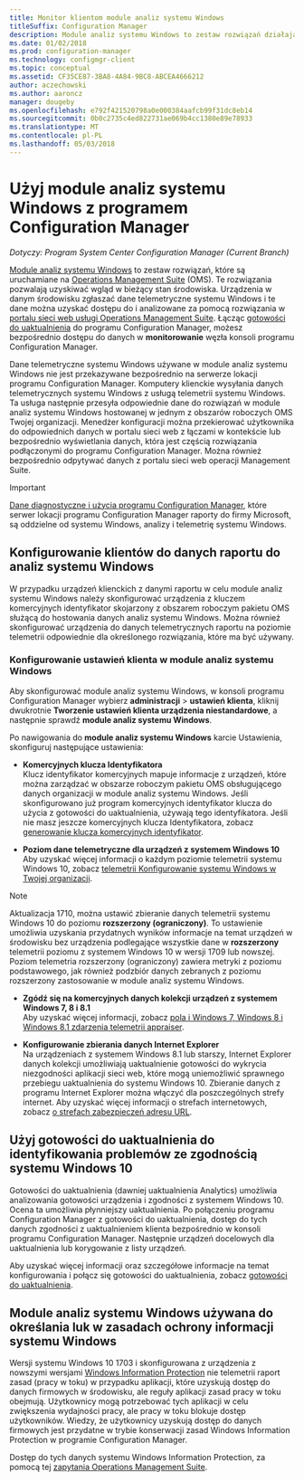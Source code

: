 ```yaml
---
title: Monitor klientom module analiz systemu Windows
titleSuffix: Configuration Manager
description: Module analiz systemu Windows to zestaw rozwiązań działające na Operations Management Suite, które zezwala na rysowanie wartościowe informacje do bieżącego stanu środowiska dzięki wykorzystaniu danych telemetrycznych Windows zgłaszany przez urządzenia w danym środowisku.
ms.date: 01/02/2018
ms.prod: configuration-manager
ms.technology: configmgr-client
ms.topic: conceptual
ms.assetid: CF35CE87-3BA8-4A84-9BC8-ABCEA4666212
author: aczechowski
ms.author: aaroncz
manager: dougeby
ms.openlocfilehash: e792f421520798a0e000384aafcb99f31dc8eb14
ms.sourcegitcommit: 0b0c2735c4ed822731ae069b4cc1380e89e78933
ms.translationtype: MT
ms.contentlocale: pl-PL
ms.lasthandoff: 05/03/2018
---
```

# <a name="use-windows-analytics-with-configuration-manager"></a>Użyj module analiz systemu Windows z programem Configuration Manager

*Dotyczy: Program System Center Configuration Manager (Current Branch)*

[Module analiz systemu Windows](https://www.microsoft.com/WindowsForBusiness/windows-analytics) to zestaw rozwiązań, które są uruchamiane na [Operations Management Suite](/azure/operations-management-suite/operations-management-suite-overview) (OMS). Te rozwiązania pozwalają uzyskiwać wgląd w bieżący stan środowiska. Urządzenia w danym środowisku zgłaszać dane telemetryczne systemu Windows i te dane można uzyskać dostępu do i analizowane za pomocą rozwiązania w [portalu sieci web usługi Operations Management Suite](https://mms.microsoft.com). Łącząc [gotowości do uaktualnienia](/sccm/core/clients/manage/upgrade/upgrade-analytics) do programu Configuration Manager, możesz bezpośrednio dostępu do danych w **monitorowanie** węzła konsoli programu Configuration Manager.

Dane telemetryczne systemu Windows używane w module analiz systemu Windows nie jest przekazywane bezpośrednio na serwerze lokacji programu Configuration Manager. Komputery klienckie wysyłania danych telemetrycznych systemu Windows z usługą telemetrii systemu Windows. Ta usługa następnie przesyła odpowiednie dane do rozwiązań w module analiz systemu Windows hostowanej w jednym z obszarów roboczych OMS Twojej organizacji. Menedżer konfiguracji można przekierować użytkownika do odpowiednich danych w portalu sieci web z łączami w kontekście lub bezpośrednio wyświetlania danych, która jest częścią rozwiązania podłączonymi do programu Configuration Manager. Można również bezpośrednio odpytywać danych z portalu sieci web operacji Management Suite.

>[!Important]
>[Dane diagnostyczne i użycia programu Configuration Manager](../../plan-design/diagnostics/diagnostics-and-usage-data.md), które serwer lokacji programu Configuration Manager raporty do firmy Microsoft, są oddzielne od systemu Windows, analizy i telemetrię systemu Windows.

## <a name="configure-clients-to-report-data-to-windows-analytics"></a>Konfigurowanie klientów do danych raportu do analiz systemu Windows

W przypadku urządzeń klienckich z danymi raportu w celu module analiz systemu Windows należy skonfigurować urządzenia z kluczem komercyjnych identyfikator skojarzony z obszarem roboczym pakietu OMS służącą do hostowania danych analiz systemu Windows. Można również skonfigurować urządzenia do danych telemetrycznych raportu na poziomie telemetrii odpowiednie dla określonego rozwiązania, które ma być używany. 

### <a name="configure-windows-analytics-client-settings"></a>Konfigurowanie ustawień klienta w module analiz systemu Windows
Aby skonfigurować module analiz systemu Windows, w konsoli programu Configuration Manager wybierz **administracji** > **ustawień klienta**, kliknij dwukrotnie **Tworzenie ustawień klienta urządzenia niestandardowe**, a następnie sprawdź **module analiz systemu Windows**.  

Po nawigowania do **module analiz systemu Windows** karcie Ustawienia, skonfiguruj następujące ustawienia:
  -  **Komercyjnych klucza Identyfikatora**  
Klucz identyfikator komercyjnych mapuje informacje z urządzeń, które można zarządzać w obszarze roboczym pakietu OMS obsługującego danych organizacji w module analiz systemu Windows. Jeśli skonfigurowano już program komercyjnych identyfikator klucza do użycia z gotowości do uaktualnienia, używają tego identyfikatora. Jeśli nie masz jeszcze komercyjnych klucza Identyfikatora, zobacz [generowanie klucza komercyjnych identyfikator]( https://technet.microsoft.com/itpro/windows/deploy/upgrade-readiness-get-started#generate-your-commercial-id-key).

  -  **Poziom dane telemetryczne dla urządzeń z systemem Windows 10**   
Aby uzyskać więcej informacji o każdym poziomie telemetrii systemu Windows 10, zobacz [telemetrii Konfigurowanie systemu Windows w Twojej organizacji](https://technet.microsoft.com/itpro/windows/manage/configure-windows-telemetry-in-your-organization#telemetry-levels).

   > [!Note]
   > Aktualizacja 1710, można ustawić zbieranie danych telemetrii systemu Windows 10 do poziomu **rozszerzony (ograniczony)**. To ustawienie umożliwia uzyskania przydatnych wyników informacje na temat urządzeń w środowisku bez urządzenia podlegające wszystkie dane w **rozszerzony** telemetrii poziomu z systemem Windows 10 w wersji 1709 lub nowszej. Poziom telemetria rozszerzony (ograniczony) zawiera metryki z poziomu podstawowego, jak również podzbiór danych zebranych z poziomu rozszerzony zastosowanie w module analiz systemu Windows.


  -  **Zgódź się na komercyjnych danych kolekcji urządzeń z systemem Windows 7, 8 i 8.1**   
Aby uzyskać więcej informacji, zobacz [pola i Windows 7, Windows 8 i Windows 8.1 zdarzenia telemetrii appraiser](https://go.microsoft.com/fwlink/?LinkID=822965).

  -  **Konfigurowanie zbierania danych Internet Explorer**  
Na urządzeniach z systemem Windows 8.1 lub starszy, Internet Explorer danych kolekcji umożliwiają uaktualnienie gotowości do wykrycia niezgodności aplikacji sieci web, które mogą uniemożliwić sprawnego przebiegu uaktualnienia do systemu Windows 10. Zbieranie danych z programu Internet Explorer można włączyć dla poszczególnych strefy internet. Aby uzyskać więcej informacji o strefach internetowych, zobacz [o strefach zabezpieczeń adresu URL](https://msdn.microsoft.com/library/ms537183(v=vs.85).aspx).

## <a name="use-upgrade-readiness-to-identify-windows-10-compatibility-issues"></a>Użyj gotowości do uaktualnienia do identyfikowania problemów ze zgodnością systemu Windows 10

Gotowości do uaktualnienia (dawniej uaktualnienia Analytics) umożliwia analizowania gotowości urządzenia i zgodności z systemem Windows 10. Ocena ta umożliwia płynniejszy uaktualnienia. Po połączeniu programu Configuration Manager z gotowości do uaktualnienia, dostęp do tych danych zgodności z uaktualnieniem klienta bezpośrednio w konsoli programu Configuration Manager. Następnie urządzeń docelowych dla uaktualnienia lub korygowanie z listy urządzeń.

Aby uzyskać więcej informacji oraz szczegółowe informacje na temat konfigurowania i połącz się gotowości do uaktualnienia, zobacz [gotowości do uaktualnienia](../../clients/manage/upgrade/upgrade-analytics.md).

## <a name="use-windows-analytics-to-identify-gaps-in-windows-information-protection-policies"></a>Module analiz systemu Windows używana do określania luk w zasadach ochrony informacji systemu Windows

Wersji systemu Windows 10 1703 i skonfigurowana z urządzenia z nowszymi wersjami [Windows Information Protection](https://docs.microsoft.com/windows/threat-protection/windows-information-protection/protect-enterprise-data-using-wip) nie telemetrii raport zasad (pracy w toku) w przypadku aplikacji, które uzyskują dostęp do danych firmowych w środowisku, ale reguły aplikacji zasad pracy w toku obejmują. Użytkownicy mogą potrzebować tych aplikacji w celu zwiększenia wydajności pracy, ale pracy w toku blokuje dostęp użytkowników. Wiedzy, że użytkownicy uzyskują dostęp do danych firmowych jest przydatne w trybie konserwacji zasad Windows Information Protection w programie Configuration Manager. 

Dostęp do tych danych systemu Windows Information Protection, za pomocą tej [zapytania Operations Management Suite](https://go.microsoft.com/fwlink/?linkid=849952).